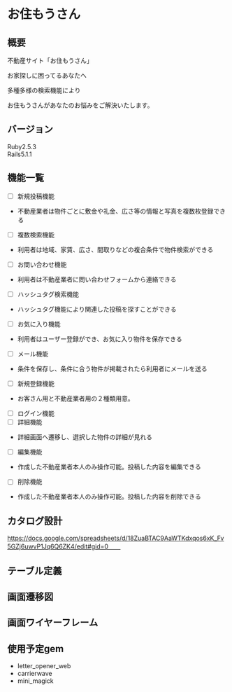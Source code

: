 # お住もうさん  

## 概要　　
不動産サイト「お住もうさん」

お家探しに困ってるあなたへ

多種多様の検索機能により　　

お住もうさんがあなたのお悩みをご解決いたします。　　
## バージョン
Ruby2.5.3  
Rails5.1.1
## 機能一覧
- [ ] 新規投稿機能  
* 不動産業者は物件ごとに敷金や礼金、広さ等の情報と写真を複数枚登録できる  
- [ ] 複数検索機能 
* 利用者は地域、家賃、広さ、間取りなどの複合条件で物件検索ができる　
- [ ] お問い合わせ機能 
* 利用者は不動産業者に問い合わせフォームから連絡できる
- [ ] ハッシュタグ検索機能  
* ハッシュタグ機能により関連した投稿を探すことができる
- [ ] お気に入り機能  
* 利用者はユーザー登録ができ、お気に入り物件を保存できる
- [ ] メール機能  
* 条件を保存し、条件に合う物件が掲載されたら利用者にメールを送る
- [ ] 新規登録機能  
* お客さん用と不動産業者用の２種類用意。
- [ ] ログイン機能  
- [ ] 詳細機能  
* 詳細画面へ遷移し、選択した物件の詳細が見れる
- [ ] 編集機能  
* 作成した不動産業者本人のみ操作可能。投稿した内容を編集できる
- [ ] 削除機能  
* 作成した不動産業者本人のみ操作可能。投稿した内容を削除できる  
## カタログ設計　　
https://docs.google.com/spreadsheets/d/18ZuaBTAC9AaWTKdxqos6xK_Fv5GZj6uwvP1Jq6Q6ZK4/edit#gid=0　　
## テーブル定義　　
## 画面遷移図　　
## 画面ワイヤーフレーム　　
## 使用予定gem  
* letter_opener_web  
* carrierwave  
* mini_magick  




